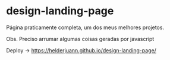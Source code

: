 # design-landing-page

Página praticamente completa, um dos meus melhores projetos.

Obs. Preciso arrumar algumas coisas geradas por javascript

Deploy -> https://helderjuann.github.io/design-landing-page/
